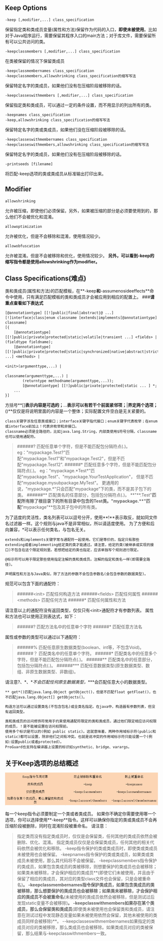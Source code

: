 ## Keep Options
```
-keep [,modifier,...] class_specification
```
保留指定类和类成员变量(属性和方法)保留作为代码的入口，**即使未被使用**。比如对于Java程序运行，需要保留其程序入口的main方法；对于库文件，需要保留所有可以公共访问的类。
```
-keepclassmembers [,modifier,...] class_specification
```
在类被保留的情况下保留类成员
```
-keepclassmembernames class_specification
-keepclassmembers,allowshrinking class_specification的缩写写法
```
保留特定名字的类成员，如果他们没有在压缩阶段被移除的话。
```
-keepclasseswithmembers [,modifier,...] class_specification
```
保留指定类和类成员，可以通过一定的条件设置，而不用显示的列出所有的类。
```
-keepnames class_specification
-keep,allowshrinking class_specification的缩写写法
```
保留特定名字的类或类成员，如果他们没在压缩阶段被移除的话。
```
-keepclasseswithmembernames class_specification
-keepclasseswithmembers,allowshrinking class_specification的缩写写法
```
保留特定名字的类成员，如果他们没有在压缩阶段被移除的话。
```
-printseeds [filename]
```
将匹配-keep选项的类或类成员从标准输出打印出来。

## Modifier
```
allowshrinking
```
允许被压缩，即使他们必须保留。另外，如果被压缩的部分是必须要使用到的，那么他们不会被优化和混淆。
```
allowoptimization
```
允许被优化，但是不会移除和混淆，使用情况较少。
```
allowobfuscation
```
允许被混淆。但是不会被移除和优化，使用情况较少。
**另外，可以看到-keep的缩写指令都是使用allowshrinking作为modifier。**

## Class Specifications(难点)
类和类成员(属性和方法)的匹配模板，在**-keep**和**-assumenosideeffects**命令中使用，只有满足匹配模板的类和类成员才会被应用到相应的配置上。
###**请重点查看如下表达式**
```
[@annotationtype] [[!]public|final|abstract|@ ...] [!]interface|class|enum classname [extends|implements[@annotationtype] classname]
[{
    [@annotationtype] [[!]public|private|protected|static|volatile|transient ...] <fields> | (fieldtype fieldname);
    [@annotationtype] [[!]public|private|protected|static|synchronized|native|abstract|strictfp ...] <methods> |
                                                                                      <init>(argumenttype,...) |
                                                                                   classname(argumenttype,...) |
        (returntype methodname(argumenttype,...));
        [@annotationtype] [[!]public|private|protected|static ... ] *;
    ...
}]
```
方括号**[]**表示内容是可选的；**...**表示可以有若干个前面紧邻项；**|**界定两个选项；**()**仅仅是将说明里面的内容是一个整体；实际配置文件空白是无关紧要的。
```
class关键字涉及任意类或接口；interface关键字指代接口；enum关键字代表枚举；在enum或interface前加上！代表非枚举和非接口。
classname必须是全路径的，比如java.lang.String，内部类使用$符号分隔，classname也可以使用通配符。
```
> ######?
> 匹配任意单个字符，但是不能匹配包分隔符点(.)。
> eg："mypackage.Test?"匹配"mypackage.Test1"和"mypackage.Test2"，但是不匹配"mypackage.Test12".
> ######\*
> 匹配任意多个字符，但是不能匹配包分隔符点(.)。
> eg："mypackage.\*Test\*"匹配"mypackage.Test"、"mypackage.YourTestApplication"，
> 但是不匹配"mypackage.mysubpackage.MyTest"。
> 更通用的说，"mypackage.*"只会匹配"mypackage"下的类，而不是其子包下的类。
> ######**
> 匹配类名的任意部分，包括包分隔符点(.)。
> **"\*\*.Test"**匹配所有除了根目录下的所有目录中包含的Test类。"mypackage.\*\*"匹配**”mypackage"**包及其子包中的所有类。

为了适度的灵活性，类名列表可以以逗号分开，使用**!**表示取反，就如同文件名过滤器一样。这个规则与java不是非常相似，所以请适度使用。
为了方便和后向兼容，*可以表示任何类名，与包名无关。
```
extends和implements关键字常与通配符一起使用。它们是等价的，指定只有那些extending或者implementing给定类的类才能通过。请注意，给定的类(被继承或实现的接口)不包含在这个限定规则里。若想把给定的类也指定，应该单独写个规则进行限定。
```
```
@标示符可以用于限定那些使用指定注解的类和类成员。注解的指定和类名一样(即需要全路径)。
```
```
声明属性和方法与Java类似，除了方法的参数不会包含参数名(会包含参数的数据类型)。
```
规范可以包含下面的通配符：
> ######&lt;init>
> 匹配任何构造方法
> ######&lt;fields>
> 匹配任何属性
> ######&lt;methods>
> 匹配任何方法
> ######*
> 匹配任何属性和方法

请注意以上的通配符没有返回类型，仅仅只有&lt;init>通配符才有参数列表。
属性和方法也可以使用正则表达式，如下：
> ######?
> 匹配方法名中的任意单个字符
> ######*
> 匹配任意方法名

属性或参数的类型可以通过以下通配符：
> ######%
> 匹配任意原生数据类型(boolean、int等，不包含Void)。
> ######？
> 匹配类名中的任意单个字符。
> ######*
> 匹配类名中的任意多个字符，但是不能匹配包分隔符点(.)。
> ######**
> 匹配类名中的任意部分，包括包分隔符点(.)。
> ######\***
> 匹配任意数据类型(原生数据类型、数组、非原生数据类型、非数组)。

请注意?、\*、\**不会匹配任何原生数据类型，*\*\**会匹配任意大小的数据类型。
```
** get*()匹配java.lang.Object getObject()，但是不匹配float getFloat()，也不匹配java.lang.Object[] getObjects()。
```
```
构造方法可以通过设置类名(不包含包名)或全类名指定。在java中，构造器有参数列表，但没有返回类型。
```
```
类和类成员的访问修饰符常用于约束使用通配符限定的类和类成员，通过他们限定相应访问权限的成员，！是不能被设置在访问权限前。
使用多个标识是可以的(例如 public static)。这就意味着，两种作用域标示符(public和static)都可以设置，除非他们之间有冲突。也就是说冲突的作用域标示符只能设置一个(例如:设置public或者protected)。
ProGuard也支持在编译器上设置的标识如synthetic、bridge、varargs。
```
## 关于Keep选项的总结概述
<img src="https://github.com/weeklynote/weeklymd/blob/master/images/overview-keep-options.png?raw=true" alt="screenshot" title="screenshot" />

每一个keep指令必须要制定一个类或者类成员。
如果你不确定你需要使用哪一个选项，你可以选择使用**-keep**指令。这样可以确保你指定的类或类成员不会再压缩阶段被删除，同时在混淆阶段被重命名。
请注意：
> 指定类而没有指定类成员时，仅仅是会保留类，任何其他的类成员依然会被删除、优化、混淆。
> 指定类成员仅仅是会保留类成员，任何其他的相关代码依然会被优化和移除。
> -keep指令保护的类或类成员时，即使类或类成员未被使用也会被保留。
> -keepnames指令保护的类或类成员，如果类或类成员未被使用，那么其代码将不会被保留。
> -keepclassmembers指令保护的类成员，如果包含类成员的类被移除，则想要保护的类成员也会被移除；如果类未被移除，才会保护相应的类成员**(即使它们未被使用，并且由于保留了相应的类成员，其对应的类型class文件也会保留，只是会被重命名)**。
> -keepclassmembernames指令保护类成员，如果包含类成员的类被移除，那么想要保护的类成员也会被移除；如果类未被移除，才会保护相应的类成员不会被重命名**(未被使用的类成员依然会被移除，但是测试过后发现static变量不会被移除)**。
> -keepclasswithmembers如果存在某个类成员，那么会保留类和类成员**(即使类未被使用也会保留类和类成员，请注意在测试过程中发现静态变量如果未被使用依然会保留，其他未被使用的类成员同样会被移除)**。
> --keepclasseswithmembernames如果指定的类成员对应的类被移除，那么类成员也会被移除。如果类成员对应的类被保留，那么结果与-keepclasswithmembers一致。